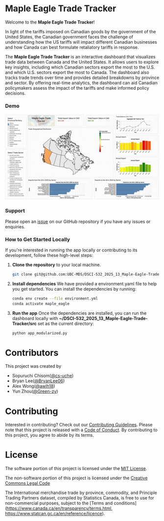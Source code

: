 # Maple Eagle Trade Tracker

Welcome to the **Maple Eagle Trade Tracker**! 

In light of the tariffs imposed on Canadian goods by the government of the United States, the Canadian government faces the challenge of understanding how the US tariffs will impact different Canadian businesses and how Canada can best formulate retaliatory tariffs in response.  

The **Maple Eagle Trade Tracker** is an interactive dashboard that visualizes trade data between Canada and the United States. It allows users to explore key insights, including which Canadian sectors export the most to the U.S. and which U.S. sectors export the most to Canada. The dashboard also tracks trade trends over time and provides detailed breakdowns by province and sector. By offering real-time analytics, the dashboard can aid Canadian policymakers assess the impact of the tariffs and make informed policy decisions.  

### Demo
![demo](img/demo3.gif)

### Support
Please open an [issue](https://github.com/UBC-MDS/DSCI-532_2025_13_Maple-Eagle-Trade-Tracker/issues) on our GitHub repository if you have any issues or enquiries. 


### How to Get Started Locally

If you're interested in running the app locally or contributing to its development, follow these high-level steps:

1.  **Clone the repository** to your local machine.

    ``` bash
    git clone git@github.com:UBC-MDS/DSCI-532_2025_13_Maple-Eagle-Trade-Tracker.git
    ```

2.  **Install dependencies** We have provided a environment.yaml file to help you get started. You can install the dependencies by running:

    ``` bash
    conda env create --file environment.yml
    conda activate maple_eagle
    ```

3.  **Run the app** Once the dependencies are installed, you can run the dashboard locally with **~/DSCI-532_2025_13_Maple-Eagle-Trade-Tracker/src** set as the current directory:

    ``` bash
    python app_modularized.py
    ```

# Contributors
This project was created by
- Sopuruchi Chisom([@cs-uche](https://github.com/cs-uche))
- Bryan Lee([@BryanLee06](https://github.com/BryanLee06))
- Alex Wong([@awlh18](https://github.com/awlh18))
- Yun Zhou([@Green-zy](https://github.com/Green-zy))  

# Contributing
Interested in contributing? Check out our [Contributing Guidelines](./CONTRIBUTING.md). Please note that this project is released with a [Code of Conduct](./CODE_OF_CONDUCT.md). By contributing to this project, you agree to abide by its terms.

# License
The software portion of this project is licensed under the [MIT License](./LICENSE.md).

The non-software portion of this project is licensed under the [Creative Commons Legal Code](./LICENSE.md)

The International merchandise trade by province, commodity, and Principle Trading Partners dataset, compiled by Statistics Canada, 
is free to use for non-commercial purposes, subject to the [Terms and conditions](https://www.canada.ca/en/transparency/terms.html, https://www.statcan.gc.ca/en/reference/licence).